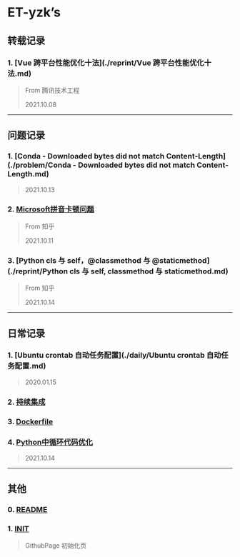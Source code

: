 # ET-yzk’s

## 转载记录

### 1. [Vue 跨平台性能优化十法](./reprint/Vue 跨平台性能优化十法.md)

> From 腾讯技术工程
>
> 2021.10.08

---

## 问题记录

### 1. [Conda - Downloaded bytes did not match Content-Length](./problem/Conda - Downloaded bytes did not match Content-Length.md)

> 2021.10.13

### 2. [Microsoft拼音卡顿问题](./problem/Microsoft拼音卡顿问题.md)

> From 知乎
>
> 2021.10.11

### 3. [Python cls 与 self，@classmethod 与 @staticmethod](./reprint/Python cls 与 self, classmethod 与 staticmethod.md)

> From 知乎
>
> 2021.10.14

---

## 日常记录

### 1. [Ubuntu crontab 自动任务配置](./daily/Ubuntu crontab 自动任务配置.md)

> 2020.01.15

### 2. [持续集成]()

### 3. [Dockerfile]()

### 4. [Python中循环代码优化](./daily/Python中循环代码优化.md)

> 2021.10.14

---

## 其他

### 0. [README](README.md)

### 1. [INIT](./other/init.md)

> GithubPage 初始化页

